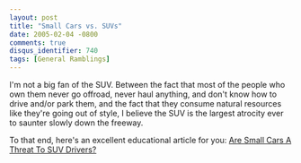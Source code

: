 ```yaml
---
layout: post
title: "Small Cars vs. SUVs"
date: 2005-02-04 -0800
comments: true
disqus_identifier: 740
tags: [General Ramblings]
---
```

I'm not a big fan of the SUV. Between the fact that most of the people
who own them never go offroad, never haul anything, and don't know how
to drive and/or park them, and the fact that they consume natural
resources like they're going out of style, I believe the SUV is the
largest atrocity ever to saunter slowly down the freeway.

 To that end, here's an excellent educational article for you: [Are
Small Cars A Threat To SUV
Drivers?](http://www.divisiontwo.com/articles/parttimemom1.htm)
